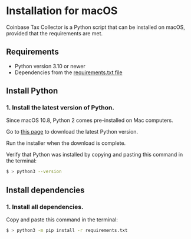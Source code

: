 # Installation for macOS 

Coinbase Tax Collector is a Python script that can be installed on macOS, provided that the requirements are met.

## Requirements

* Python version 3.10 or newer
* Dependencies from the [requirements.txt file](https://github.com/ydeleon6/coinbase-tax-collector/blob/main/requirements.txt)

## Install Python

### 1. Install the latest version of Python.

Since macOS 10.8, Python 2 comes pre-installed on Mac computers. 

Go to [this page](https://www.python.org/downloads/) to download the latest Python version. 

Run the installer when the download is complete.

Verify that Python was installed by copying and pasting this command in the terminal:

```sh
$ > python3 --version
```

## Install dependencies


### 1. Install all dependencies.

Copy and paste this command in the terminal:

```sh
$ > python3 -m pip install -r requirements.txt
```

